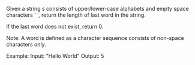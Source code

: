 Given a string s consists of upper/lower-case alphabets and empty space characters ' ',
return the length of last word in the string.

If the last word does not exist, return 0.

Note: A word is defined as a character sequence consists of non-space characters only.

Example:
    Input: "Hello World"
    Output: 5